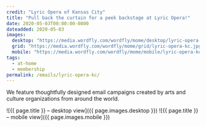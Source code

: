 ```yaml
---
credit: "Lyric Opera of Kansas City"
title: "Pull back the curtain for a peek backstage at Lyric Opera!"
date: 2020-05-03T00:00:00-0800
dateadded: 2020-05-03
images:
  desktop: "https://media.wordfly.com/wordfly/mome/desktop/lyric-opera-kc.jpg"
  grid: "https://media.wordfly.com/wordfly/mome/grid/lyric-opera-kc.jpg"
  mobile: "https://media.wordfly.com/wordfly/mome/mobile/lyric-opera-kc.jpg"
tags:
  - at-home
  - membership
permalink: /emails/lyric-opera-kc/
---
```

We feature thoughtfully designed email campaigns created by arts and culture organizations from around the world.

![{{ page.title }} – desktop view]({{ page.images.desktop }})
![{{ page.title }} – mobile view]({{ page.images.mobile }})
